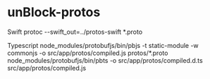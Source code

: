 # unBlock-protos

Swift
protoc --swift_out=../protos-swift *.proto

Typescript
node_modules/protobufjs/bin/pbjs -t static-module -w commonjs -o src/app/protos/compiled.js protos/*.proto
node_modules/protobufjs/bin/pbts -o src/app/protos/compiled.d.ts src/app/protos/compiled.js
